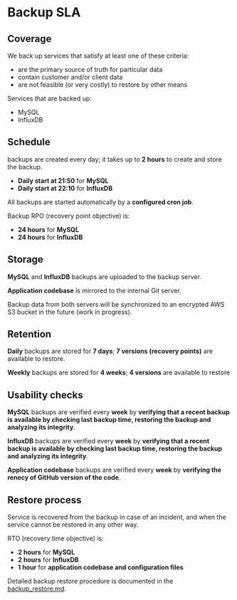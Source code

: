 # Backup SLA

## Coverage

We back up services that satisfy at least one of these criteria:
- are the primary source of truth for particular data
- contain customer and/or client data
- are not feasible (or very costly) to restore by other means

Services that are backed up:
- MySQL
- InfluxDB


## Schedule

backups are created every day; it takes up to **2 hours** to create and store the backup.
- **Daily start at 21:50** for **MySQL**
- **Daily start at 22:10** for **InfluxDB**


All backups are started automatically by a **configured cron job**.

Backup RPO (recovery point objective) is:
 - **24 hours** for **MySQL**
 - **24 hours** for **InfluxDB**

## Storage

**MySQL** and **InfluxDB** backups are uploaded to the backup server.

**Application codebase** is mirrored to the internal Git server.

Backup data from both servers will be synchronized to an encrypted AWS S3 bucket in the future (work in progress).

## Retention

**Daily** backups are stored for **7 days**; **7 versions (recovery points)** are available to restore.

**Weekly** backups are stored for **4 weeks**; **4 versions** are available to restore

## Usability checks

**MySQL** backups are verified every **week** by **verifying that a recent backup is available by checking last backup time, restoring the backup and analyzing its integrity**.

**InfluxDB** backups are verified every **week** by **verifying that a recent backup is available by checking last backup time, restoring the backup and analyzing its integrity**.

**Application codebase** backups are verified every **week** by **verifying the renecy of GitHub version of the code**.

## Restore process

Service is recovered from the backup in case of an incident, and when the service cannot be restored in any other way.

RTO (recovery time objective) is:
 - **2 hours** for **MySQL**
 - **2 hours** for **InfluxDB**
 - **1 hour** for **application codebase and configuration files**

Detailed backup restore procedure is documented in the [backup_restore.md](./backup_restore.md).
